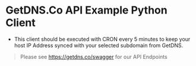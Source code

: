 # GetDNS.Co API Example Python Client

* This client should be executed with CRON every 5 minutes to keep your host IP Address synced with your selected subdomain from GetDNS. 

> Please see https://getdns.co/swagger for our API Endpoints
